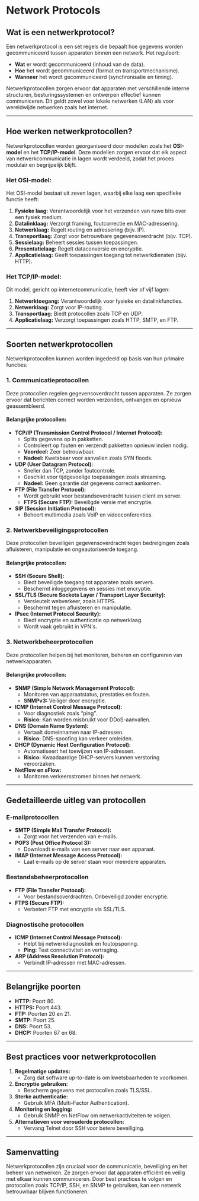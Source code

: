 # **Network Protocols**

## **Wat is een netwerkprotocol?**
Een netwerkprotocol is een set regels die bepaalt hoe gegevens worden gecommuniceerd tussen apparaten binnen een netwerk. Het reguleert:
- **Wat** er wordt gecommuniceerd (inhoud van de data).
- **Hoe** het wordt gecommuniceerd (format en transportmechanisme).
- **Wanneer** het wordt gecommuniceerd (synchronisatie en timing).

Netwerkprotocollen zorgen ervoor dat apparaten met verschillende interne structuren, besturingssystemen en ontwerpen effectief kunnen communiceren. Dit geldt zowel voor lokale netwerken (LAN) als voor wereldwijde netwerken zoals het internet.

---

## **Hoe werken netwerkprotocollen?**
Netwerkprotocollen worden georganiseerd door modellen zoals het **OSI-model** en het **TCP/IP-model**. Deze modellen zorgen ervoor dat elk aspect van netwerkcommunicatie in lagen wordt verdeeld, zodat het proces modulair en begrijpelijk blijft.

### **Het OSI-model:**
Het OSI-model bestaat uit zeven lagen, waarbij elke laag een specifieke functie heeft:
1. **Fysieke laag:** Verantwoordelijk voor het verzenden van ruwe bits over een fysiek medium.
2. **Datalinklaag:** Verzorgt framing, foutcorrectie en MAC-adressering.
3. **Netwerklaag:** Regelt routing en adressering (bijv. IP).
4. **Transportlaag:** Zorgt voor betrouwbare gegevensoverdracht (bijv. TCP).
5. **Sessielaag:** Beheert sessies tussen toepassingen.
6. **Presentatielaag:** Regelt dataconversie en encryptie.
7. **Applicatielaag:** Geeft toepassingen toegang tot netwerkdiensten (bijv. HTTP).

### **Het TCP/IP-model:**
Dit model, gericht op internetcommunicatie, heeft vier of vijf lagen:
1. **Netwerktoegang:** Verantwoordelijk voor fysieke en datalinkfuncties.
2. **Netwerklaag:** Zorgt voor IP-routing.
3. **Transportlaag:** Biedt protocollen zoals TCP en UDP.
4. **Applicatielaag:** Verzorgt toepassingen zoals HTTP, SMTP, en FTP.

---

## **Soorten netwerkprotocollen**
Netwerkprotocollen kunnen worden ingedeeld op basis van hun primaire functies:

### **1. Communicatieprotocollen**
Deze protocollen regelen gegevensoverdracht tussen apparaten. Ze zorgen ervoor dat berichten correct worden verzonden, ontvangen en opnieuw geassembleerd.

#### **Belangrijke protocollen:**
- **TCP/IP (Transmission Control Protocol / Internet Protocol):**
  - Splits gegevens op in pakketten.
  - Controleert op fouten en verzendt pakketten opnieuw indien nodig.
  - **Voordeel:** Zeer betrouwbaar.
  - **Nadeel:** Kwetsbaar voor aanvallen zoals SYN floods.
- **UDP (User Datagram Protocol):**
  - Sneller dan TCP, zonder foutcontrole.
  - Geschikt voor tijdgevoelige toepassingen zoals streaming.
  - **Nadeel:** Geen garantie dat gegevens correct aankomen.
- **FTP (File Transfer Protocol):**
  - Wordt gebruikt voor bestandsoverdracht tussen client en server.
  - **FTPS (Secure FTP):** Beveiligde versie met encryptie.
- **SIP (Session Initiation Protocol):**
  - Beheert multimedia zoals VoIP en videoconferenties.

### **2. Netwerkbeveiligingsprotocollen**
Deze protocollen beveiligen gegevensoverdracht tegen bedreigingen zoals afluisteren, manipulatie en ongeautoriseerde toegang.

#### **Belangrijke protocollen:**
- **SSH (Secure Shell):**
  - Biedt beveiligde toegang tot apparaten zoals servers.
  - Beschermt inloggegevens en sessies met encryptie.
- **SSL/TLS (Secure Sockets Layer / Transport Layer Security):**
  - Versleutelt webverkeer, zoals HTTPS.
  - Beschermt tegen afluisteren en manipulatie.
- **IPsec (Internet Protocol Security):**
  - Biedt encryptie en authenticatie op netwerklaag.
  - Wordt vaak gebruikt in VPN's.

### **3. Netwerkbeheerprotocollen**
Deze protocollen helpen bij het monitoren, beheren en configureren van netwerkapparaten.

#### **Belangrijke protocollen:**
- **SNMP (Simple Network Management Protocol):**
  - Monitoren van apparaatstatus, prestaties en fouten.
  - **SNMPv3:** Veiliger door encryptie.
- **ICMP (Internet Control Message Protocol):**
  - Voor diagnostiek zoals “ping”.
  - **Risico:** Kan worden misbruikt voor DDoS-aanvallen.
- **DNS (Domain Name System):**
  - Vertaalt domeinnamen naar IP-adressen.
  - **Risico:** DNS-spoofing kan verkeer omleiden.
- **DHCP (Dynamic Host Configuration Protocol):**
  - Automatiseert het toewijzen van IP-adressen.
  - **Risico:** Kwaadaardige DHCP-servers kunnen verstoring veroorzaken.
- **NetFlow en sFlow:**
  - Monitoren verkeersstromen binnen het netwerk.

---

## **Gedetailleerde uitleg van protocollen**

### **E-mailprotocollen**
- **SMTP (Simple Mail Transfer Protocol):**
  - Zorgt voor het verzenden van e-mails.
- **POP3 (Post Office Protocol 3):**
  - Downloadt e-mails van een server naar een apparaat.
- **IMAP (Internet Message Access Protocol):**
  - Laat e-mails op de server staan voor meerdere apparaten.

### **Bestandsbeheerprotocollen**
- **FTP (File Transfer Protocol):**
  - Voor bestandsoverdrachten. Onbeveiligd zonder encryptie.
- **FTPS (Secure FTP):**
  - Verbetert FTP met encryptie via SSL/TLS.

### **Diagnostische protocollen**
- **ICMP (Internet Control Message Protocol):**
  - Helpt bij netwerkdiagnostiek en foutopsporing.
  - **Ping:** Test connectiviteit en vertraging.
- **ARP (Address Resolution Protocol):**
  - Verbindt IP-adressen met MAC-adressen.

---

## **Belangrijke poorten**
- **HTTP:** Poort 80.
- **HTTPS:** Poort 443.
- **FTP:** Poorten 20 en 21.
- **SMTP:** Poort 25.
- **DNS:** Poort 53.
- **DHCP:** Poorten 67 en 68.

---

## **Best practices voor netwerkprotocollen**
1. **Regelmatige updates:**
   - Zorg dat software up-to-date is om kwetsbaarheden te voorkomen.
2. **Encryptie gebruiken:**
   - Bescherm gegevens met protocollen zoals TLS/SSL.
3. **Sterke authenticatie:**
   - Gebruik MFA (Multi-Factor Authentication).
4. **Monitoring en logging:**
   - Gebruik SNMP en NetFlow om netwerkactiviteiten te volgen.
5. **Alternatieven voor verouderde protocollen:**
   - Vervang Telnet door SSH voor betere beveiliging.

---

## **Samenvatting**
Netwerkprotocollen zijn cruciaal voor de communicatie, beveiliging en het beheer van netwerken. Ze zorgen ervoor dat apparaten efficiënt en veilig met elkaar kunnen communiceren. Door best practices te volgen en protocollen zoals TCP/IP, SSH, en SNMP te gebruiken, kan een netwerk betrouwbaar blijven functioneren.
